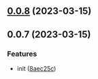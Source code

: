 ## [0.0.8](https://github.com/famebot/hsl-gen/compare/v0.0.7...v0.0.8) (2023-03-15)



## 0.0.7 (2023-03-15)


### Features

* init ([8aec25c](https://github.com/famebot/hsl-gen/commit/8aec25cb5335f3293346f29359826916eb61f2d6))




